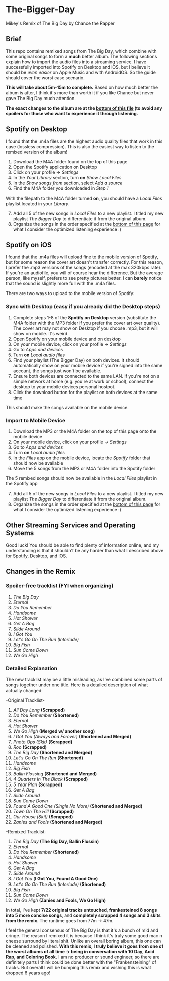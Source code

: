 # The-Bigger-Day
Mikey's Remix of The Big Day by Chance the Rapper

## Brief
This repo contains remixed songs from The Big Day, which combine with some original songs to form a **much** better album. The following sections explain how to import the audio files into a streaming service. I have successfully imported into Spotify on Desktop and iOS, but I believe it should be *even easier* on Apple Music and with AndroidOS. So the guide should cover the worst case scenario.

**This will take about 5m-15m to complete.** Based on how much better the album is after, I think it's more than worth it if you like Chance but never gave The Big Day much attention.

**The exact changes to the album are at the [bottom of this file](#detailed-explanation) (to avoid any spoilers for those who want to experience it through listening.**

## Spotify on Desktop
I found that the .m4a files are the highest audio quality files that work in this case (lossless compression). This is also the easiest way to listen to the remixed version of the album!

1. Download the M4A folder found on the top of this page
2. Open the Spotify application on Desktop
3. Click on your profile -> *Settings*
4. In the *Your Library* section, turn **on** *Show Local Files*
5. In the *Show songs from* section, select *Add a source*
6. Find the M4A folder you downloaded in *Step 1*

With the filepath to the M4A folder turned **on**, you should have a *Local Files* playlist located in your *Library*.

7. Add all 5 of the new songs in *Local Files* to a new playlist. I titled my new playlist *The Bigger Day* to differentiate it from the original album.
8. Organize the songs in the order specified at the [bottom of this page](#changes-in-the-remix) for what I consider the optimized listening experience :)

## Spotify on iOS
I found that the .m4a files will upload fine to the mobile version of Spotify, but for some reason the cover art doesn't transfer correctly. For this reason, I prefer the .mp3 versions of the songs (encoded at the max 320kbps rate). If you're an audiofile, you will of course hear the difference. But the average person, like myself, prefers to see pretty pictures better. I can **barely** notice that the sound is slightly more full with the .m4a files.

There are two ways to upload to the mobile version of Spotify:

### Sync with Desktop (easy if you already did the Desktop steps)
1. Complete steps 1-8 of the **Spotify on Desktop** version (substitute the M4A folder with the MP3 folder if you prefer the cover art over quality). The cover art may not show on Desktop if you choose .mp3, but it will show on mobile. It's weird.
2. Open Spotify on your mobile device and on desktop
3. On your mobile device, click on your profile -> *Settings*
4. Go to *Apps and devices*
5. Turn **on** *Local audio files*
6. Find your playlist (The Bigger Day) on both devices. It should automatically show on your mobile device if you're signed into the same account, the songs just won't be available.
7. Ensure both devices are connected to the same LAN. If you're not on a simple network at home (e.g. you're at work or school), connect the desktop to your mobile devices personal hostpot.
8. Click the download button for the playlist on both devices at the same time

This should make the songs available on the mobile device.

### Import to Mobile Device
1. Download the MP3 or the M4A folder on the top of this page onto the mobile device
2. On your mobile device, click on your profile -> *Settings*
3. Go to *Apps and devices*
4. Turn **on** *Local audio files*
5. In the *Files* app on the mobile device, locate the *Spotify* folder that should now be available
6. Move the 5 songs from the MP3 or M4A folder into the Spotify folder

The 5 remixed songs should now be available in the *Local Files* playlist in the Spotify app

7. Add all 5 of the new songs in *Local Files* to a new playlist. I titled my new playlist *The Bigger Day* to differentiate it from the original album.
8. Organize the songs in the order specified at the [bottom of this page](#changes-in-the-remix) for what I consider the optimized listening experience :)

## Other Streaming Services and Operating Systems
Good luck! You should be able to find plenty of information online, and my understanding is that it shouldn't be any harder than what I described above for Spotify, Desktop, and iOS.

## Changes in the Remix

### Spoiler-free tracklist (FYI when organizing)
1. *The Big Day*
2. *Eternal*
3. *Do You Remember*
4. *Handsome*
5. *Hot Shower*
6. *Get A Bag*
7. *Slide Around*
8. *I Got You*
9. *Let's Go On The Run (Interlude)*
10. *Big Fish*
11. *Sun Come Down*
12. *We Go High*

### Detailed Explanation
The new tracklist may be a little misleading, as I've combined some parts of songs together under one title. Here is a detailed description of what actually changed:

-Original Tracklist-
1. *All Day Long* **(Scrapped)**
2. *Do You Remember* **(Shortened)**
3. *Eternal*
4. *Hot Shower*
5. *We Go High* **(Merged w/ another song)**
6. *I Got You (Always and Forever)* **(Shortened and Merged)**
7. *Photo Ops (Skit)* **(Scrapped)**
8. *Roo* **(Scrapped)**
9. *The Big Day* **(Shortened and Merged)**
10. *Let's Go On The Run* **(Shortened)**
11. *Handsome*
12. *Big Fish*
13. *Ballin Flossing* **(Shortened and Merged)**
14. *4 Quarters In The Black* **(Scrapped)**
15. *5 Year Plan* **(Scrapped)**
16. *Get A Bag*
17. *Slide Around*
18. *Sun Come Down*
19. *Found A Good One (Single No More)* **(Shortened and Merged)**
20. *Town On The Hill* **(Scrapped)**
21. *Our House (Skit)* **(Scrapped)**
22. *Zanies and Fools* **(Shortened and Merged)**

-Remixed Tracklist-
1. *The Big Day* **(The Big Day, Ballin Flossin)**
2. *Eternal*
3. *Do You Remember* **(Shortened)**
4. *Handsome*
5. *Hot Shower*
6. *Get A Bag*
7. *Slide Around*
8. *I Got You* (**I Got You, Found A Good One)**
9. *Let's Go On The Run (Interlude)* **(Shortened)**
10. *Big Fish*
11. *Sun Come Down*
12. *We Go High* **(Zanies and Fools, We Go High)**

In total, I've kept **7/22 original tracks untouched**, **frankesteined 8 songs into 5 more concise songs**, and **completely scrapped 4 songs and 3 skits from the remix**. The runtime goes from 77m -> 47m.

I feel the general consensus of The Big Day is that it's a bunch of mid and cringe. The reason I remixed it is because I think it's truly some good mac n cheese surround by literal shit. Unlike an overall boring album, this one can be cleaned and polished. **With this remix, I truly believe it goes from one of the worst albums of all time -> being in conversation with 10 Day, Acid Rap, and Coloring Book.** I am no producer or sound engineer, so there are definitely parts I think could be done better with the "Frankensteining" of tracks. But overall I will be bumping this remix and wishing this is what dropped 6 years ago!
